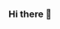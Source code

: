 ### Hi there 👋

<!--
**vivosalvador/vivosalvador** is a ✨ _special_ ✨ repository because its `README.md` (this file) appears on your GitHub profile.

Here are some ideas to get you started:
![Top Langs](https://github-readme-stats.vercel.app/api/top-langs/?username=vivosalvador&theme=buefy)
-->

